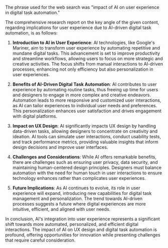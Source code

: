 The phrase used for the web search was "impact of AI on user experience in digital task automation."

The comprehensive research report on the key angle of the given content, regarding implications for user experience due to AI-driven digital task automation, is as follows:

1. **Introduction to AI in User Experience**:
   AI technologies, like Google's Mariner, aim to transform user experience by automating repetitive and mundane digital tasks. This advancement is set to improve productivity and streamline workflows, allowing users to focus on more strategic and creative activities. The focus shifts from manual interactions to AI-driven processes, enhancing not only efficiency but also personalization in user experiences.

2. **Benefits of AI-Driven Digital Task Automation**:
   AI contributes to user experience by automating routine tasks, thus freeing up time for users and designers to engage in more complex and creative endeavors. Automation leads to more responsive and customized user interactions, as AI can tailor experiences to individual user needs and preferences. This personalization enhances user satisfaction and drives engagement with digital platforms.

3. **Impact on UX Design**:
   AI significantly impacts UX design by handling data-driven tasks, allowing designers to concentrate on creativity and ideation. AI tools can simulate user interactions, conduct usability tests, and track performance metrics, providing valuable insights that inform design decisions and improve user interfaces.

4. **Challenges and Considerations**:
   While AI offers remarkable benefits, there are challenges such as ensuring user privacy, data security, and maintaining human-centered design principles. Designers must balance automation with the need for human touch in user interactions to ensure technology enhances rather than complicates user experiences.

5. **Future Implications**:
   As AI continues to evolve, its role in user experience will expand, introducing new capabilities for digital task management and personalization. The trend towards AI-driven processes suggests a future where digital experiences are more intuitive, efficient, and aligned with user needs.

In conclusion, AI's integration into user experience represents a significant shift towards more automated, personalized, and efficient digital interactions. The impact of AI on UX design and digital task automation is profound, offering opportunities for innovation while presenting challenges that require careful consideration.